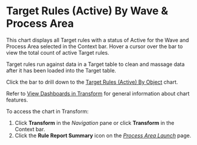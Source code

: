 # Target Rules (Active) By Wave & Process Area

This chart displays all Target rules with a status of Active for the
Wave and Process Area selected in the Context bar. Hover a cursor over
the bar to view the total count of active Target rules.

Target rules run against data in a Target table to clean and massage
data after it has been loaded into the Target table.

Click the bar to drill down to the [Target Rules (Active) By
Object](Target_Rules_Active_by_Object.htm) chart.

Refer to [View Dashboards in
Transform](View_Dashboards_in_Transform.htm) for general information
about chart features.

To access the chart in Transform:

1.  Click <span style="font-weight: bold;">Transform</span> in the
    <span style="font-style: italic;">Navigation</span> pane or click
    **Transform** in the Context bar.
2.  Click the <span style="font-weight: bold;">Rule Report
    Summary</span> icon on the *[Process Area
    Launch](../Page_Desc/Process_Area_Launch.htm)* page.
